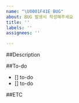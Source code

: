 ```yaml
---
name: "\U0001F41E BUG"
about: BUG 발생시 작성해주세요
title: ''
labels: ''
assignees: ''

---
```


##Description

##To-do
- [] to-do
- [] to-do

##ETC
